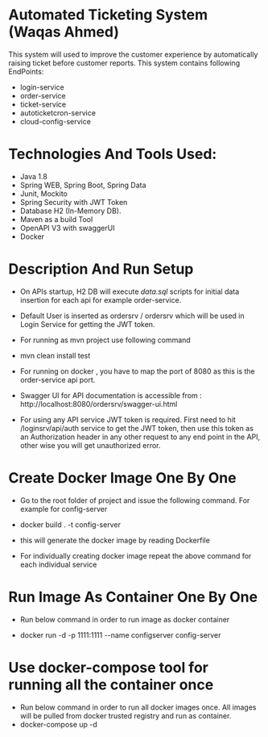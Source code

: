 # Automated Ticketing System (Waqas Ahmed)

This system will used to improve the customer experience by automatically raising ticket before customer reports. This system contains following EndPoints:
- login-service
- order-service 
- ticket-service 
- autoticketcron-service
- cloud-config-service

# Technologies And Tools Used:

* Java 1.8
* Spring WEB, Spring Boot, Spring Data
* Junit, Mockito
* Spring Security with JWT Token
* Database H2 (In-Memory DB).
* Maven as a build Tool
* OpenAPI V3 with swaggerUI 
* Docker

# Description And Run Setup

- On APIs startup, H2 DB will execute *data.sql* scripts for initial data insertion for each api for example order-service.
  
- Default User is inserted as ordersrv / ordersrv which will be used in Login Service for getting the JWT token.

- For running as mvn project use following command

- mvn clean install test
  
- For running on docker , you have to map the port of 8080 as this is the order-service api port.
  
- Swagger UI for API documentation is accessible from : 
http://localhost:8080/ordersrv/swagger-ui.html
  
- For using any API service JWT token is required. First need to hit /loginsrv/api/auth service to get the JWT token, then use this token as an 
  Authorization header in any other request to any end point in the API, other wise you will get 
  unauthorized error.
  
# Create Docker Image One By One

- Go to the root folder of project and issue the following command. For example for config-server

- docker build . -t config-server

- this will generate the docker image by reading Dockerfile

- For individually creating docker image repeat the above command for each individual service

# Run Image As Container One By One
  
- Run below command in order to run image as docker container

- docker run -d -p 1111:1111 --name configserver config-server


# Use docker-compose tool for running all the container once

- Run below command in order to run all docker images once. All images will be pulled from docker trusted registry and run as container.
- docker-compose up -d
